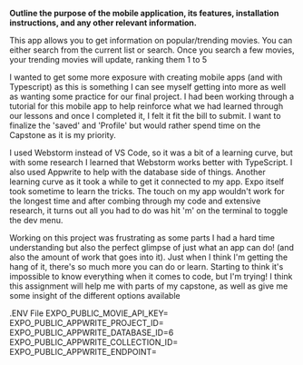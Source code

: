 

**Outline the purpose of the mobile application, its features, installation instructions, and any other relevant information.**

This app allows you to get information on popular/trending movies. You can either search from the current list or search. Once you search a few movies, your trending movies will update, ranking them 1 to 5


I wanted to get some more exposure with creating mobile apps (and with Typescript) as this is something I can see myself getting into more as well as wanting some practice for our final project.
I had been working through a tutorial for this mobile app to help reinforce what we had learned through our lessons and once I completed it, I felt it fit the bill to submit.
I want to finalize the 'saved' and 'Profile' but would rather spend time on the Capstone as it is my priority.

I used Webstorm instead of VS Code, so it was a bit of a learning curve, but with some research I learned that Webstorm works better with TypeScript. I also used Appwrite to help with the database side of things. Another learning curve as it took a while to get it connected to my app.
Expo itself took sometime to learn the tricks. The touch on my app wouldn't work for the longest time and after combing through my code and extensive research, it turns out all you had to do was hit 'm' on the terminal to toggle the dev menu.

Working on this project was frustrating as some parts I had a hard time understanding but also the perfect glimpse of just what an app can do! (and also the amount of work that goes into it). Just when I think I'm getting the hang of it, there's so much more you can do or learn. Starting to think it's impossible to know everything when it comes to code, but I'm trying! I think this assignment will help me with parts of my capstone, as well as give me some insight of the different options available 


.ENV File
EXPO_PUBLIC_MOVIE_API_KEY=
EXPO_PUBLIC_APPWRITE_PROJECT_ID=
EXPO_PUBLIC_APPWRITE_DATABASE_ID=6
EXPO_PUBLIC_APPWRITE_COLLECTION_ID=
EXPO_PUBLIC_APPWRITE_ENDPOINT=
